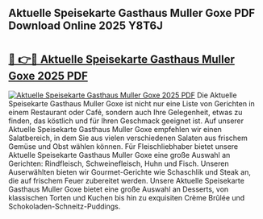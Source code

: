 ## Aktuelle Speisekarte Gasthaus Muller Goxe PDF Download Online 2025 Y8T6J

# <h2><a href="http://gce7vrh.nevu.top/?p=Aktuelle+Speisekarte+Gasthaus+Muller+Goxe">🔗 👉🔴 Aktuelle Speisekarte Gasthaus Muller Goxe 2025 PDF</a></h2>

[![Aktuelle Speisekarte Gasthaus Muller Goxe 2025 PDF](https://i.imgur.com/dBaPXMq.png)](http://gce7vrh.nevu.top/?p=Aktuelle+Speisekarte+Gasthaus+Muller+Goxe)
Die Aktuelle Speisekarte Gasthaus Muller Goxe ist nicht nur eine Liste von Gerichten in einem Restaurant oder Café, sondern auch Ihre Gelegenheit, etwas zu finden, das köstlich und für Ihren Geschmack geeignet ist. Auf unserer Aktuelle Speisekarte Gasthaus Muller Goxe empfehlen wir einen Salatbereich, in dem Sie aus vielen verschiedenen Salaten aus frischem Gemüse und Obst wählen können. Für Fleischliebhaber bietet unsere Aktuelle Speisekarte Gasthaus Muller Goxe eine große Auswahl an Gerichten: Rindfleisch, Schweinefleisch, Huhn und Fisch. Unseren Auserwählten bieten wir Gourmet-Gerichte wie Schaschlik und Steak an, die auf frischem Feuer zubereitet werden. Unsere Aktuelle Speisekarte Gasthaus Muller Goxe bietet eine große Auswahl an Desserts, von klassischen Torten und Kuchen bis hin zu exquisiten Crème Brûlée und Schokoladen-Schneitz-Puddings.
